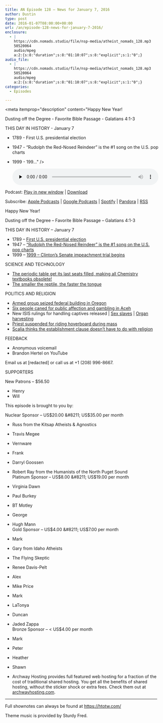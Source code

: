 ```yaml
---
title: AN Episode 128 – News for January 7, 2016
author: Dustin
type: post
date: 2016-01-07T08:00:00+00:00
url: /an/episode-128-news-for-january-7-2016/
enclosure:
  - |
    https://cdn.nomads.studio/file/nsp-media/atheist_nomads_128.mp3
    50520064
    audio/mpeg
    a:2:{s:8:"duration";s:8:"01:10:07";s:8:"explicit";s:1:"0";}
audio_file:
  - |
    https://cdn.nomads.studio/file/nsp-media/atheist_nomads_128.mp3
    50520064
    audio/mpeg
    a:2:{s:8:"duration";s:8:"01:10:07";s:8:"explicit";s:1:"0";}
categories:
  - Episodes

---
```

<div itemscope itemtype="http://schema.org/AudioObject">
  <meta itemprop="name" content=" episode 128 &#8211; News for January 7, 2016" />
  
  <meta itemprop="uploadDate" content="2016-01-07T01:00:00-07:00" />
  
  <meta itemprop="encodingFormat" content="audio/mpeg" />
  
  <meta itemprop="duration" content="PT1H10M07S" />
  
  <meta itemprop="description" content="Happy New Year!

Dusting off the Degree - Favorite Bible Passage - Galatians 4:1-3

THIS DAY IN HISTORY - January 7
* 1789 - First U.S. presidential election
* 1947 - “Rudolph the Red-Nosed Reindeer” is the #1 song on the U.S. pop charts
* 1999 - 199..." />
  
  <meta itemprop="contentUrl" content="https://dts.podtrac.com/redirect.mp3/cdn.nomads.studio/file/nsp-media/atheist_nomads_128.mp3" />
  
  <meta itemprop="contentSize" content="48.2" />
  </p> 
  
  <div class="powerpress_player" id="powerpress_player_8385">
    <audio class="wp-audio-shortcode" id="audio-5108-129" preload="none" style="width: 100%;" controls="controls"><source type="audio/mpeg" src="https://dts.podtrac.com/redirect.mp3/cdn.nomads.studio/file/nsp-media/atheist_nomads_128.mp3?_=129" /><a href="https://dts.podtrac.com/redirect.mp3/cdn.nomads.studio/file/nsp-media/atheist_nomads_128.mp3">https://dts.podtrac.com/redirect.mp3/cdn.nomads.studio/file/nsp-media/atheist_nomads_128.mp3</a></audio>
  </div>
</div>

<p class="powerpress_links powerpress_links_mp3">
  Podcast: <a href="https://dts.podtrac.com/redirect.mp3/cdn.nomads.studio/file/nsp-media/atheist_nomads_128.mp3" class="powerpress_link_pinw" target="_blank" title="Play in new window" onclick="return powerpress_pinw('https://htotw.com/?powerpress_pinw=5108-podcast');" rel="nofollow">Play in new window</a> | <a href="https://dts.podtrac.com/redirect.mp3/cdn.nomads.studio/file/nsp-media/atheist_nomads_128.mp3" class="powerpress_link_d" title="Download" rel="nofollow" download="atheist_nomads_128.mp3">Download</a>
</p>

<p class="powerpress_links powerpress_subscribe_links">
  Subscribe: <a href="https://podcasts.apple.com/us/podcast/humanists-take-on-the-world/id530050098?mt=2&ls=1" class="powerpress_link_subscribe powerpress_link_subscribe_itunes" target="_blank" title="Subscribe on Apple Podcasts" rel="nofollow">Apple Podcasts</a> | <a href="https://www.google.com/podcasts?feed=aHR0cDovL2F0aGVpc3Rub21hZHMubGlic3luLmNvbS9yc3M%3D" class="powerpress_link_subscribe powerpress_link_subscribe_googleplay" target="_blank" title="Subscribe on Google Podcasts" rel="nofollow">Google Podcasts</a> | <a href="https://open.spotify.com/show/3LzK2xZGike6Tc1GEMtMbr?si=LieN9SNuTpq96smuaUsH8A" class="powerpress_link_subscribe powerpress_link_subscribe_spotify" target="_blank" title="Subscribe on Spotify" rel="nofollow">Spotify</a> | <a href="https://www.pandora.com/podcast/atheist-nomads/PC:10122?corr=62071012&part=ug" class="powerpress_link_subscribe powerpress_link_subscribe_pandora" target="_blank" title="Subscribe on Pandora" rel="nofollow">Pandora</a> | <a href="https://htotw.com/feed/podcast/" class="powerpress_link_subscribe powerpress_link_subscribe_rss" target="_blank" title="Subscribe via RSS" rel="nofollow">RSS</a>
</p>

Happy New Year!

Dusting off the Degree &#8211; Favorite Bible Passage &#8211; Galatians 4:1-3

THIS DAY IN HISTORY &#8211; January 7  
* 1789 &#8211; <a href="http://www.history.com/this-day-in-history/first-u-s-presidential-election" target="_blank" rel="noopener">First U.S. presidential election</a>  
* 1947 &#8211; <a href="http://www.history.com/this-day-in-history/rudolph-the-red-nosed-reindeer-is-the-1-song-on-the-u-s-pop-charts" target="_blank" rel="noopener">“Rudolph the Red-Nosed Reindeer” is the #1 song on the U.S. pop charts</a>  
* 1999 &#8211; <a href="http://www.history.com/this-day-in-history/clintons-senate-impeachment-trial-begins" target="_blank" rel="noopener">1999 &#8211; Clinton’s Senate impeachment trial begins</a>

SCIENCE AND TECHNOLOGY

* <a href="http://www.theguardian.com/science/2016/jan/04/periodic-tables-seventh-row-finally-filled-as-four-new-elements-are-added" target="_blank" rel="noopener">The periodic table get its last seats filled, making all Chemistry textbooks obsolete!</a>  
* <a href="http://www.nature.com/articles/srep18625" target="_blank" rel="noopener">The smaller the reptile, the faster the tongue</a>

POLITICS AND RELIGION

* <a href="http://www.oregonlive.com/pacific-northwest-news/index.ssf/2016/01/drama_in_burns_ends_with_quiet.html" target="_blank" rel="noopener">Armed group seized federal building in Oregon</a>  
* <a href="http://www.thejakartapost.com/news/2015/12/28/six-people-caned-aceh-indecency-gambling.html" target="_blank" rel="noopener">Six people caned for public affection and gambling in Aceh</a>  
* New ISIS rulings for handling captives released | <a href="http://www.reuters.com/article/us-usa-islamic-state-sexslaves-exclusive-idUSKBN0UC0AO20151230" target="_blank" rel="noopener">Sex slaves</a> | <a href="http://www.reuters.com/article/us-usa-islamic-state-sexslaves-exclusive-idUSKBN0UC0AO20151230" target="_blank" rel="noopener">Organ harvesting</a>  
* <a href="http://www.theguardian.com/world/2015/dec/30/priest-suspended-for-riding-hoverboard-up-aisles-during-christmas-eve-mass" target="_blank" rel="noopener">Priest suspended for riding hoverboard during mass</a>  
* <a href="http://hosted.ap.org/dynamic/stories/U/US_SCALIA_RELIGION_SPEECH?SITE=AP&SECTION=HOME&TEMPLATE=DEFAULT" target="_blank" rel="noopener">Scalia thinks the establishment clause doesn’t have to do with religion</a>

FEEDBACK

* Anonymous voicemail  
* Brandon Hertel on YouTube

Email us at [redacted] or call us at +1 (208) 996-8667.

SUPPORTERS

New Patrons &#8211; $56.50

* Henry  
* Will

This episode is brought to you by:

Nuclear Sponsor &#8211; US$20.00 &#8211; US$35.00 per month  
* Russ from the Kitsap Atheists & Agnostics  
* Travis Megee  
* Vernware  
* Frank  
* Darryl Goossen  
* Robert Ray from the Humanists of the North Puget Sound  
Platinum Sponsor &#8211; US$8.00 &#8211; US$19.00 per month  
* Virginia Dawn  
* Paul Burkey  
* BT Motley  
* George  
* Hugh Mann  
Gold Sponsor &#8211; US$4.00 &#8211; US$7.00 per month  
* Mark  
* Gary from Idaho Atheists  
* The Flying Skeptic  
* Renee Davis-Pelt  
* Alex  
* Mike Price  
* Mark  
* LaTonya  
* Duncan  
* Jaded Zappa  
Bronze Sponsor &#8211; < US$4.00 per month  
* Mark  
* Peter  
* Heather  
* Shawn

* Archway Hosting provides full featured web hosting for a fraction of the cost of traditional shared hosting. You get all the benefits of shared hosting, without the sticker shock or extra fees. Check them out at <a href="http://archwayhosting.com/" target="_blank" rel="noopener">archwayhosting.com</a>.

<hr width="500" />

Full shownotes can always be found at <https://htotw.com/>  

Theme music is provided by Sturdy Fred.